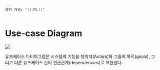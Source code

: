 ```yaml
---
상위 개념: "[[UML]]"
---
```

# Use-case Diagram
![](https://i.imgur.com/nW456e1.png)

유즈케이스 다이어그램은 시스템의 기능을 행위자(Actors)와 그들의 목적(goals), 그리고 다른 유즈케이스 간의 연관관계(dependencies)로 표현한다.
